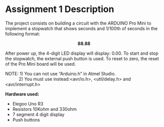 Assignment 1 Description
========================

The  project  consists  on  building  a  circuit  with  the  ARDUINO  Pro  Mini  to  implement  a stopwatch that shows seconds and 1/100th of seconds in the following format:
**<p align="center">88.88</p>**

After  power  up,  the  4-digit  LED  display  will  display:    0.00.
To  start  and  stop  the stopwatch, the external push button is used. To reset to zero, the reset of the Pro Mini board will be used.

NOTE: 1) You can not use “Arduino.h” in Atmel Studio.  
&nbsp; &nbsp; &nbsp; &nbsp; &nbsp; &nbsp;2) You must use instead:<avr/io.h>, <util/delay.h> and <avr/interrupt.h>




**Hardware used:**
- Elegoo Uno R3
- Resistors 10Kohm and 330ohm
- 7 segment 4 digit display
- Push buttons
